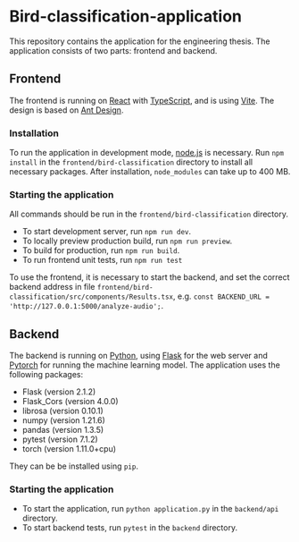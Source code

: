 # Bird-classification-application
This repository contains the application for the engineering thesis. The application consists of two parts: frontend and backend.

## Frontend
The frontend is running on [React](https://react.dev/) with [TypeScript](https://www.typescriptlang.org/), and is using [Vite](https://vitejs.dev/). The design is based on [Ant Design](https://ant.design/).

### Installation
To run the application in development mode, [node.js](https://nodejs.org/en/download) is necessary.
Run `npm install` in the `frontend/bird-classification` directory to install all necessary packages. After installation, `node_modules` can take up to 400 MB.

### Starting the application
All commands should be run in the `frontend/bird-classification` directory.

- To start development server, run `npm run dev`.
- To locally preview production build, run `npm run preview`.
- To build for production, run `npm run build`.
- To run frontend unit tests, run `npm run test`

To use the frontend, it is necessary to start the backend, and set the correct backend address in file `frontend/bird-classification/src/components/Results.tsx`, e.g. `const BACKEND_URL = 'http://127.0.0.1:5000/analyze-audio';`.

## Backend
The backend is running on [Python](https://www.python.org/downloads/), using [Flask](https://flask.palletsprojects.com/en/3.0.x/installation/) for the web server and [Pytorch](https://pytorch.org/) for running the machine learning model. The application uses the following packages:
- Flask (version 2.1.2)
- Flask_Cors (version 4.0.0)
- librosa (version 0.10.1)
- numpy (version 1.21.6)
- pandas (version 1.3.5)
- pytest (version 7.1.2)
- torch (version 1.11.0+cpu)

They can be be installed using `pip`.

### Starting the application
- To start the application, run `python application.py` in the `backend/api` directory.
- To start backend tests, run `pytest` in the `backend` directory.